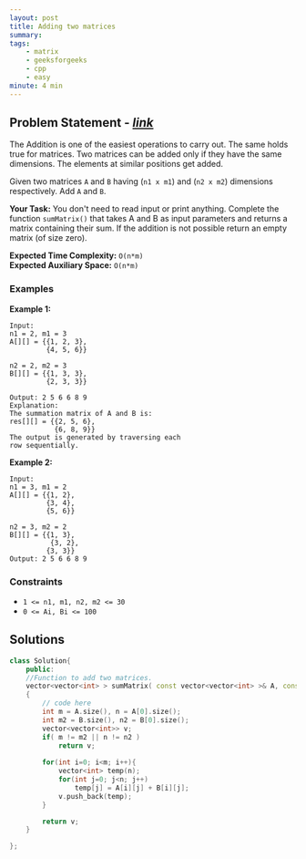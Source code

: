```yaml
---
layout: post
title: Adding two matrices
summary:
tags:
    - matrix
    - geeksforgeeks
    - cpp
    - easy
minute: 4 min
---
```


## Problem Statement - [*link*](https://practice.geeksforgeeks.org/problems/adding-two-matrices3512/0/)  

The Addition is one of the easiest operations to carry out. The same holds true for matrices. Two matrices can be added only if they have the same dimensions. The elements at similar positions get added.

Given two matrices `A` and `B` having (`n1 x m1`) and (`n2 x m2`) dimensions respectively. Add `A` and `B`. 


**Your Task:** 
You don't need to read input or print anything. Complete the function `sumMatrix()` that takes A and B as input parameters and returns a matrix containing their sum. If the addition is not possible return an empty matrix (of size zero).

**Expected Time Complexity:** `O(n*m)`  
**Expected Auxiliary Space:** `O(n*m)` 

### Examples

**Example 1:**   
```
Input:
n1 = 2, m1 = 3
A[][] = {{1, 2, 3},
         {4, 5, 6}}

n2 = 2, m2 = 3
B[][] = {{1, 3, 3},
         {2, 3, 3}}

Output: 2 5 6 6 8 9
Explanation:
The summation matrix of A and B is:
res[][] = {{2, 5, 6},
           {6, 8, 9}}
The output is generated by traversing each
row sequentially.
```

**Example 2:**   
```
Input:
n1 = 3, m1 = 2
A[][] = {{1, 2},
         {3, 4}, 
         {5, 6}}

n2 = 3, m2 = 2
B[][] = {{1, 3},
          {3, 2},
         {3, 3}}
Output: 2 5 6 6 8 9
```

### Constraints

+ `1 <= n1, m1, n2, m2 <= 30`
+ `0 <= Ai, Bi <= 100`

## Solutions

```cpp
class Solution{
    public:
    //Function to add two matrices.
    vector<vector<int> > sumMatrix( const vector<vector<int> >& A, const vector<vector<int> >& B)
    {
        // code here
        int m = A.size(), n = A[0].size();
        int m2 = B.size(), n2 = B[0].size();
        vector<vector<int>> v;
        if( m != m2 || n != n2 )
            return v; 
        
        for(int i=0; i<m; i++){
            vector<int> temp(n);
            for(int j=0; j<n; j++)
                temp[j] = A[i][j] + B[i][j];
            v.push_back(temp);
        }

        return v;
    }

};
```

